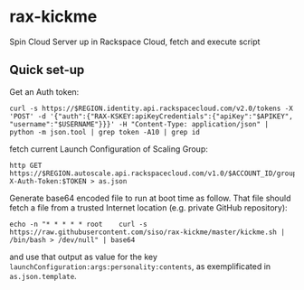 rax-kickme
==========

Spin Cloud Server up in Rackspace Cloud, fetch and execute script

## Quick set-up

Get an Auth token:

```
curl -s https://$REGION.identity.api.rackspacecloud.com/v2.0/tokens -X 'POST' -d '{"auth":{"RAX-KSKEY:apiKeyCredentials":{"apiKey":"$APIKEY", "username":"$USERNAME"}}}' -H "Content-Type: application/json" | python -m json.tool | grep token -A10 | grep id
```

fetch current Launch Configuration of Scaling Group:

```
http GET https://$REGION.autoscale.api.rackspacecloud.com/v1.0/$ACCOUNT_ID/groups/$SCALING_GROUP_ID/launch X-Auth-Token:$TOKEN > as.json
```

Generate base64 encoded file to run at boot time as follow. That file should fetch a file from a trusted Internet location (e.g. private GitHub repository):

```
echo -n "* * * * * root    curl -s https://raw.githubusercontent.com/siso/rax-kickme/master/kickme.sh | /bin/bash > /dev/null" | base64
```

and use that output as value for the key ```launchConfiguration:args:personality:contents```, as exemplificated in ```as.json.template```.

